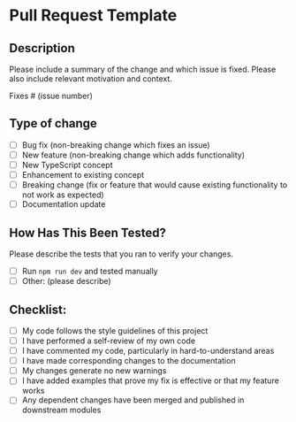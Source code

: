 # Pull Request Template

## Description

Please include a summary of the change and which issue is fixed. Please also include relevant motivation and context.

Fixes # (issue number)

## Type of change

-   [ ] Bug fix (non-breaking change which fixes an issue)
-   [ ] New feature (non-breaking change which adds functionality)
-   [ ] New TypeScript concept
-   [ ] Enhancement to existing concept
-   [ ] Breaking change (fix or feature that would cause existing functionality to not work as expected)
-   [ ] Documentation update

## How Has This Been Tested?

Please describe the tests that you ran to verify your changes.

-   [ ] Run `npm run dev` and tested manually
-   [ ] Other: (please describe)

## Checklist:

-   [ ] My code follows the style guidelines of this project
-   [ ] I have performed a self-review of my own code
-   [ ] I have commented my code, particularly in hard-to-understand areas
-   [ ] I have made corresponding changes to the documentation
-   [ ] My changes generate no new warnings
-   [ ] I have added examples that prove my fix is effective or that my feature works
-   [ ] Any dependent changes have been merged and published in downstream modules
